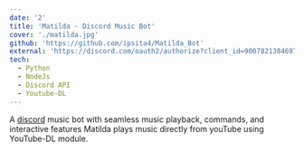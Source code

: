 ```yaml
---
date: '2'
title: 'Matilda - Discord Music Bot'
cover: './matilda.jpg'
github: 'https://github.com/ipsita4/Matilda_Bot'
external: 'https://discord.com/oauth2/authorize?client_id=900782138469789738&permissions=0&scope=bot'
tech:
  - Python
  - NodeJs
  - Discord API
  - Youtube-DL
---
```


A [discord](https://discord.com/) music bot with seamless music playback, commands, and interactive features
Matilda plays music directly from youTube using YouTube-DL module.
